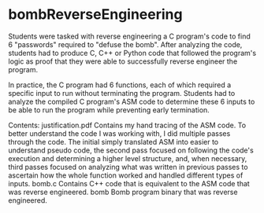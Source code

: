 # bombReverseEngineering

Students were tasked with reverse engineering a C program's code to find 6 "passwords" required to "defuse the bomb". After analyzing the code,
students had to produce C, C++ or Python code that followed the program's logic as proof that they were able to successfully reverse engineer the 
program. 

In practice, the C program had 6 functions, each of which required a specific input to run without terminating the program. Students 
had to analyze the compiled C program's ASM code to determine these 6 inputs to be able to run the program while preventing early termination.

Contents: 
  justification.pdf
    Contains my hand tracing of the ASM code. To better understand the code I was working with, I did multiple passes through the code. The initial 
    simply translated ASM into easier to understand pseudo code, the second pass focused on following the code's execution and determining a higher level
    structure, and, when necessary, third passes focused on analyzing what was written in previous passes to ascertain how the whole function worked and 
    handled different types of inputs. 
  bomb.c
    Contains C++ code that is equivalent to the ASM code that was reverse engineered. 
  bomb
    Bomb program binary that was reverse engineered.
   
